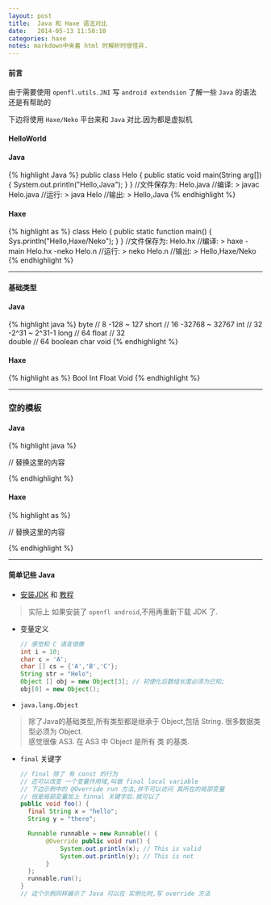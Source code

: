 ```yaml
---
layout: post
title:  Java 和 Haxe 语法对比
date:   2014-05-13 11:50:10
categories: haxe
notes: markdown中夹着 html 时解析时很怪异.
---
```


#### 前言

由于需要使用 `openfl.utils.JNI` 写 `android extendsion` 了解一些 `Java` 的语法还是有帮助的


下边将使用 `Haxe/Neko` 平台来和 `Java` 对比.因为都是虚拟机

<!-- more -->

#### HelloWorld

<div class="row">
  <div class="col-md-6 as3">
  <h4>Java</h4>
  
{% highlight Java %}
public class Helo {
  public static void main(String arg[]) {
    System.out.println("Hello,Java");
  }
}
//文件保存为: Helo.java
//编译: > javac Helo.java
//运行: > java Helo
//输出: > Hello,Java
{% endhighlight %}
  
  </div>

  <div class="col-md-6 hx3">
  <h4>Haxe</h4>

{% highlight as %}
class Helo {
  public static function main() {
    Sys.println("Hello,Haxe/Neko");
  }
}
//文件保存为: Helo.hx
//编译: > haxe -main Helo.hx -neko Helo.n
//运行: > neko Helo.n
//输出: > Hello,Haxe/Neko
{% endhighlight %}
  
  </div>
</div>

<hr />

#### 基础类型

<div class="row">
  <div class="col-md-6 as3">
  <h4>Java</h4>

{% highlight java %}
byte    // 8  -128 ~ 127
short   // 16 -32768 ~ 32767
int     // 32 -2^31 ~ 2^31-1
long    // 64
float   // 32  
double  // 64
boolean
char
void
{% endhighlight %}
  </div>

  <div class="col-md-6 hx3">
  <h4>Haxe</h4>

{% highlight as %}
Bool
Int
Float
Void
{% endhighlight %}
  </div>
</div>


<hr />

### 空的模板

<div class="row">
 <div class="col-md-6 as3">
 <h4>Java</h4>
{% highlight java %}

// 替换这里的内容

{% endhighlight %}
 </div>

 <div class="col-md-6 hx3">
  <h4>Haxe</h4>
{% highlight as %}

// 替换这里的内容

{% endhighlight %}
 </div>
</div>

<hr />

#### 简单记些 Java

 * [安装JDK](http://www.oracle.com/technetwork/java/javase/downloads/index.html) 和 [教程](http://www.w3cschool.cc/java/java-tutorial.html)
 > 实际上 如果安装了 `openfl android`,不用再重新下载 JDK 了.

 * 变量定义

    ```java
    // 感觉和 C 语言很像
    int i = 10;
    char c = 'A';
    char [] cs = {'A','B','C'};
    String str = "Helo";
    Object [] obj = new Object[3]; // 初使化后数组长度必须为已知;
    obj[0] = new Object();
    ```

 * `java.lang.Object`
 > 除了Java的基础类型,所有类型都是继承于 Object,包括 String. 很多数据类型必须为 Object.
 > <br />感觉很像 AS3. 在 AS3 中 Object 是所有 类 的基类.

 
 * `final` 关键字

    ```java
    // final 除了 有 const 的行为
    // 还可以改变 一个变量作用域,叫做 final local variable
    // 下边示例中的 @Override run 方法,并不可以访问 其所在的局部变量
    // 但是局部变量加上 finnal 关键字后.就可以了
    public void foo() {
      final String x = "hello";
      String y = "there";

      Runnable runnable = new Runnable() {
           @Override public void run() {
               System.out.println(x); // This is valid
               System.out.println(y); // This is not
           }
      };
      runnable.run();
    }
    // 这个示例同样展示了 Java 可以在 实例化时,写 override 方法 
    ```




